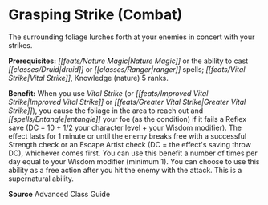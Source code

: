 ﻿---
cssclass: [feats]

---
# Grasping Strike (Combat)

The surrounding foliage lurches forth at your enemies in concert with your strikes.

**Prerequisites:** _[[feats/Nature Magic|Nature Magic]]_ or the ability to cast _[[classes/Druid|druid]]_ or _[[classes/Ranger|ranger]]_ spells; _[[feats/Vital Strike|Vital Strike]]_, Knowledge (nature) 5 ranks.

**Benefit:** When you use _Vital Strike_ (or _[[feats/Improved Vital Strike|Improved Vital Strike]]_ or _[[feats/Greater Vital Strike|Greater Vital Strike]]_), you cause the foliage in the area to reach out and _[[spells/Entangle|entangle]]_ your foe (as the condition) if it fails a Reflex save (DC = 10 + 1/2 your character level + your Wisdom modifier). The effect lasts for 1 minute or until the enemy breaks free with a successful Strength check or an Escape Artist check (DC = the effect's saving throw DC), whichever comes first. You can use this benefit a number of times per day equal to your Wisdom modifier (minimum 1). You can choose to use this ability as a free action after you hit the enemy with the attack. This is a supernatural ability.

**Source** Advanced Class Guide